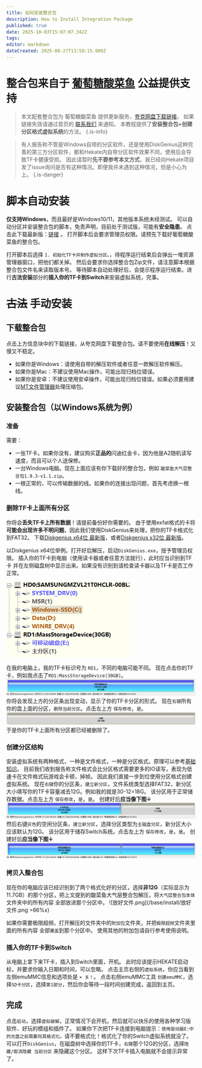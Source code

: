 ```yaml
---
title: 如何安装整合包
description: How to Install Integration Package
published: true
date: 2025-10-03T15:07:07.342Z
tags: 
editor: markdown
dateCreated: 2025-08-27T13:59:15.909Z
---
```


# 整合包来自于 [葡萄糖酸菜鱼](https://space.bilibili.com/604067016) 公益提供支持
> 本文配套整合包为 葡萄糖酸菜鱼 提供更新服务，[夸克网盘下载链接](https://pan.quark.cn/s/3c0d28411181)。
如果链接失效请通过首页的 [联系我们](/home) 来通知。
本教程提供了**安装整合包+创建分区格式虚拟系统**的方法。
{.is-info}

> 有人报告称不管是Windows自带的分区软件，还是使用DiskGenius这种完善的第三方分区软件，都和Hekate内自带分区软件效果不同，使用后会导致TF卡健康受损。
因此请暂时**先不要参考本文方式**，我已经向Hekate项目发了issue询问是否有这种情况。即便我并未遇到这种情况，但是小心为上。
{.is-danger}


# 脚本自动安装
**仅支持Windows**，而且最好是Windows10/11，其他版本系统未经测试。
可以自动分区并安装整合包的脚本，免责声明，目前处于测试版，可能有**安全隐患**。
点击此下载最新版：[链接](https://dl.awa.cool/huangsam04/AutoSwitch%20Alpha.zip) 。
打开脚本后会要求管理员权限。请预先下载好葡萄糖酸菜鱼的整合包。

打开脚本后选择 `1. 初始化TF卡并制作虚拟分区。`，待程序运行结束后会弹出一堆资源管理器窗口，把他们都关掉。
然后会要求你选择整合包Zip文件，请注意脚本根据整合包文件名来读取版本号。
等待脚本自动处理好后，会提示程序运行结束。进行**古法安装**部分的**插入你的TF卡到Switch**来安装虚拟系统，完事。

# ~~古法~~ 手动安装
## 下载整合包
点击上方信息块中的下载链接，从夸克网盘下载整合包。请不要使用**在线解压**！又慢又不稳定。
- 如果你是Windows：请使用自带的解压软件或者任意一款解压软件解压。
- 如果你是Mac：不建议使用Mac操作，可能出现归档位错误。
- 如果你是安卓：不建议使用安卓操作，可能出现归档位错误。如果必须要用建议[MT文件管理器](https://mt2.cn/)处理压缩包。

## 安装整合包（以Windows系统为例）
### 准备
需要：
- 一张TF卡。如果你没有，建议购买**正品的**闪迪红金卡，因为他是A2随机读写速度，而且可以个人送保修。
- 一台Windows电脑。现在上面应该有你下载好的整合包，例如 `酸菜鱼大气层整合包1.9.3-v1.1.zip`。
- 一根正常的，可以传输数据的线。如果你的连接出现问题，首先考虑换一根线。

### 删除TF卡上面所有分区
你将会**丢失TF卡上所有数据**！请提前备份好你需要的。
由于使用exfat格式的卡将**可能会出现许多不明问题**，因此我们使用DiskGenius来处理，把你的TF卡格式化到FAT32。
下载[Diskgenius x64位 最新版](https://www.diskgenius.cn/download/downloadURL.php?Name=DG_64)，或者[Diskgenius x32位 最新版](https://www.diskgenius.cn/download/downloadURL.php?Name=DG_32)。

以Diskgenius x64位举例。打开好后解压，启动`DiskGenius.exe`，授予管理员权限。
插入你的TF卡到电脑（使用读卡器或者任意方法就行），此时应当识别到TF卡 并在左侧磁盘树中显示出来。如果没有识别到请检查读卡器以及TF卡是否工作正常。

![磁盘树.png](/base/install/磁盘树.png)

在我的电脑上，我的TF卡标识号为 `RD1`，不同的电脑可能不同。
现在点击你的TF卡，例如我点击了`RD1:MassStorageDevice(30GB)`。
![tf卡分区条.png](/base/install/tf卡分区条.png)
你将会发现上方的分区条出现变动，显示了你的TF卡分区的形式。
现在`右键`所有你的盘上面的分区，`删除当前分区`。点击左上方 `保存修改`，`是`。
![tf卡分区条-空.png](/base/install/tf卡分区条-空.png)
于是你的TF卡上面所有分区都已经被删除了。

### 创建分区结构
安装虚拟系统有两种格式，一种是文件格式，一种是分区格式。原理可以参考[基础知识](/GettingStarted)。
目前我们收到报告称文件格式会比分区格式需要更多的IO读写，表现为低速卡在文件格式玩游戏会卡顿，掉帧。
因此我们直接一步到位使用分区格式创建虚拟系统。
现在`右键`你的分区条，`建立新分区`，文件系统类型选择FAT32，新分区大小填写你的TF卡容量减去12G。例如我的就是30-12=18G。
该分区用于正常储存数据。点击左上方 `保存修改`，`是`，`是`。
创建好后**应当像下图↓**
![tf卡分区条-完成.png](/base/install/tf卡分区条-完成.png)
然后右键`灰色`的空闲分区条，`建立新分区`，选择分区类型为`主磁盘分区`，新分区大小应该默认为12G。
该分区用于储存Switch系统。点击左上方 `保存修改`，`是`，`是`。
创建好后**应当像下图↓**
![tf卡分区条-完成2.png](/base/install/tf卡分区条-完成2.png)

### 拷贝入整合包
现在你的电脑应该已经识别到了两个格式化好的分区，选择**非12G**（实际显示为11.7GB）的那个分区，把上文提到的酸菜鱼大气层整合包解压，将`大气层整合包本体`文件夹中的所有内容 全部放进那个分区中。
![放好文件.png](/base/install/放好文件.png =66%x)

如果你需要极限超频，打开解压的文件夹中的`附加包`文件夹，并把`极限超频`文件夹里面的所有内容 全部`覆盖`到那个分区中。
使用其他的附加包请自行参考使用说明。

### 插入你的TF卡到Switch
从电脑上拿下来TF卡，插入到Switch里面，开机。
此时应该提示HEKATE启动标，并要求你输入日期和时间，可以忽略。
点击主页右侧的`虚拟系统`，你应当看到左侧emuMMC信息和选项处是 `× 关！`。
点击右侧emuMMC工具 `创建emuMMC`，选择`SD卡分区`，选择`第1部分`，然后你会等待一段时间创建完成，返回到主页。

## 完成
点击`启动`，选择`虚拟破解`，正常情况下会开机，然后就可以快乐的使用各种学习版软件、好玩的模组和插件了。
如果你下次把TF卡连接到电脑提示：`使用驱动器E:中的光盘之前需要将其格式化。`请不要格式化！格式化了你的Switch虚拟系统就没了。
可以打开`DiskGenius`，在磁盘树中选择你的TF卡，`右键`那个12G的分区，选择`隐藏/取消隐藏 当前分区` 来隐藏这个分区。
这样下次TF卡插入电脑就不会提示异常了。


